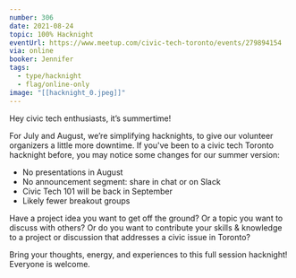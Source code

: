 ```yaml
---
number: 306
date: 2021-08-24
topic: 100% Hacknight
eventUrl: https://www.meetup.com/civic-tech-toronto/events/279894154
via: online
booker: Jennifer
tags:
  - type/hacknight
  - flag/online-only
image: "[[hacknight_0.jpeg]]"
---
```


Hey civic tech enthusiasts, it’s summertime!

For July and August, we’re simplifying hacknights, to give our volunteer organizers a little more downtime. If you've been to a civic tech Toronto hacknight before, you may notice some changes for our summer version:

- No presentations in August
- No announcement segment: share in chat or on Slack
- Civic Tech 101 will be back in September
- Likely fewer breakout groups

Have a project idea you want to get off the ground? Or a topic you want to discuss with others? Or do you want to contribute your skills & knowledge to a project or discussion that addresses a civic issue in Toronto?

Bring your thoughts, energy, and experiences to this full session hacknight! Everyone is welcome.
